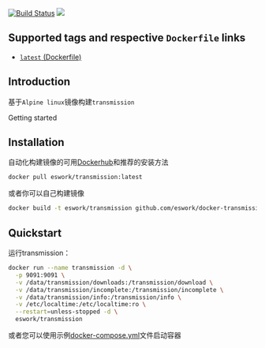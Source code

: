 [![Build Status](https://travis-ci.org/EsWork/docker-transmission.svg?branch=master)](https://travis-ci.org/EsWork/docker-transmission) 
[![](https://images.microbadger.com/badges/image/eswork/transmission.svg)](https://microbadger.com/images/eswork/transmission "Get your own image badge on microbadger.com")

## Supported tags and respective `Dockerfile` links

- [`latest` (Dockerfile)](https://github.com/eswork/docker-transmission/blob/master/Dockerfile)

Introduction
---

基于`Alpine linux`镜像构建`transmission`

Getting started

Installation
---

自动化构建镜像的可用[Dockerhub](https://hub.docker.com/r/eswork/transmission)和推荐的安装方法

```bash
docker pull eswork/transmission:latest
```

或者你可以自己构建镜像

```bash
docker build -t eswork/transmission github.com/eswork/docker-transmission
```

Quickstart
---

运行transmission：

```bash
docker run --name transmission -d \
  -p 9091:9091 \
  -v /data/transmission/downloads:/transmission/download \
  -v /data/transmission/incomplete:/transmission/incomplete \
  -v /data/transmission/info:/transmission/info \
  -v /etc/localtime:/etc/localtime:ro \
  --restart=unless-stopped -d \
  eswork/transmission
```

或者您可以使用示例[docker-compose.yml](docker-compose.yml)文件启动容器

